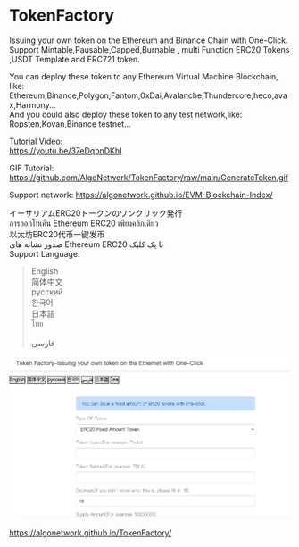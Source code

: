 # TokenFactory
Issuing your own token on the Ethereum and Binance Chain with One-Click.
Support Mintable,Pausable,Capped,Burnable , multi Function ERC20 Tokens ,USDT Template and ERC721 token.

You can deploy these token to any Ethereum Virtual Machine Blockchain, like: Ethereum,Binance,Polygon,Fantom,0xDai,Avalanche,Thundercore,heco,avax,Harmony...<br>
And you could also deploy these token to any test network,like: Ropsten,Kovan,Binance testnet... <br>
 
Tutorial Video:<br>
https://youtu.be/37eDqbnDKhI
<br>

GIF Tutorial:<br>
https://github.com/AlgoNetwork/TokenFactory/raw/main/GenerateToken.gif
<br>

Support network:
https://algonetwork.github.io/EVM-Blockchain-Index/

イーサリアムERC20トークンのワンクリック発行<br>
การออกโทเค็น Ethereum ERC20 เพียงคลิกเดียว<br>
以太坊ERC20代币一键发币<br>
صدور نشانه های Ethereum ERC20 با یک کلیک
<br>
Support Language:

>English<br>
>简体中文<br>
>русский <br>
>한국어<br> 
>日本語<br>
>ไทย<br>
><br>فارسی
<img src="https://github.com/AlgoNetwork/TokenFactory/blob/main/website.png" alt="generate-erc20-token">

https://algonetwork.github.io/TokenFactory/


